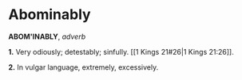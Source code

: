 # Abominably

**ABOM'INABLY**, _adverb_

**1.** Very odiously; detestably; sinfully. [[1 Kings 21#26|1 Kings 21:26]].

**2.** In vulgar language, extremely, excessively.